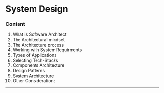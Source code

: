 # System Design
### Content
1. What is Software Architect
2. The Architectural mindset
3. The Architecture process
4. Working with System Requirments
5. Types of Applications
6. Selecting Tech-Stacks
7. Components Architecture
8. Design Patterns
9. System Architecture
10. Other Considerations
---
